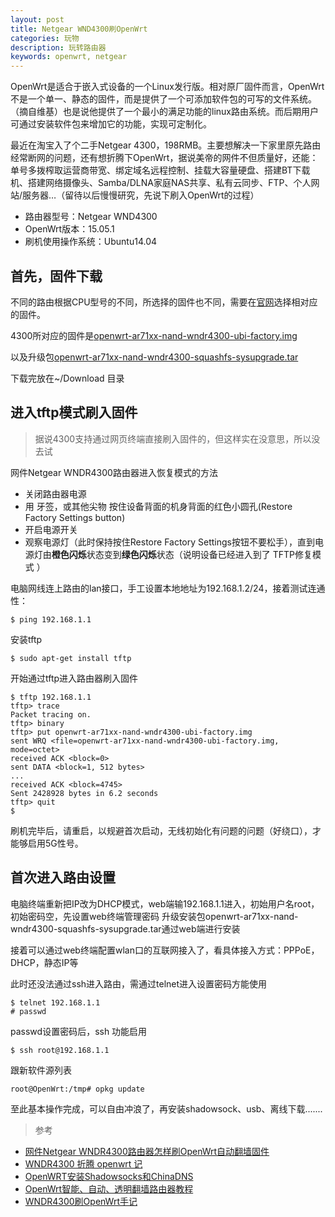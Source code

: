 ```yaml
---
layout: post
title: Netgear WND4300刷OpenWrt
categories: 玩物
description: 玩转路由器
keywords: openwrt, netgear
---
```

OpenWrt是适合于嵌入式设备的一个Linux发行版。相对原厂固件而言，OpenWrt不是一个单一、静态的固件，而是提供了一个可添加软件包的可写的文件系统。（摘自维基）也是说他提供了一个最小的满足功能的linux路由系统。而后期用户可通过安装软件包来增加它的功能，实现可定制化。

最近在淘宝入了个二手Netgear 4300，198RMB。主要想解决一下家里原先路由经常断网的问题，还有想折腾下OpenWrt，据说美帝的网件不但质量好，还能：单号多拨榨取运营商带宽、绑定域名远程控制、挂载大容量硬盘、搭建BT下载机、搭建网络摄像头、Samba/DLNA家庭NAS共享、私有云同步、FTP、个人网站/服务器…（留待以后慢慢研究，先说下刷入OpenWrt的过程）

* 路由器型号：Netgear WND4300
* OpenWrt版本：15.05.1
* 刷机使用操作系统：Ubuntu14.04

## 首先，固件下载

不同的路由根据CPU型号的不同，所选择的固件也不同，需要在[官网](http://downloads.openwrt.org)选择相对应的固件。 

4300所对应的固件是[openwrt-ar71xx-nand-wndr4300-ubi-factory.img](https://downloads.openwrt.org/chaos_calmer/15.05.1/ar71xx/nand/openwrt-15.05.1-ar71xx-nand-wndr4300-ubi-factory.img)

以及升级包[openwrt-ar71xx-nand-wndr4300-squashfs-sysupgrade.tar](https://downloads.openwrt.org/chaos_calmer/15.05.1/ar71xx/nand/openwrt-15.05.1-ar71xx-nand-wndr4300-squashfs-sysupgrade.tar)

下载完放在~/Download 目录

## 进入tftp模式刷入固件

> 据说4300支持通过网页终端直接刷入固件的，但这样实在没意思，所以没去试

网件Netgear WNDR4300路由器进入恢复模式的方法

* 关闭路由器电源
* 用 牙签，或其他尖物 按住设备背面的机身背面的红色小圆孔(Restore Factory Settings button)
* 开启电源开关
* 观察电源灯（此时保持按住Restore Factory Settings按钮不要松手），直到电源灯由**橙色闪烁**状态变到**绿色闪烁**状态（说明设备已经进入到了 TFTP修复模式 ）

电脑网线连上路由的lan接口，手工设置本地地址为192.168.1.2/24，接着测试连通性：

	$ ping 192.168.1.1

安装tftp
	
	$ sudo apt-get install tftp

开始通过tftp进入路由器刷入固件
	
	$ tftp 192.168.1.1
	tftp> trace
	Packet tracing on.
	tftp> binary
	tftp> put openwrt-ar71xx-nand-wndr4300-ubi-factory.img
	sent WRQ <file=openwrt-ar71xx-nand-wndr4300-ubi-factory.img, mode=octet>
	received ACK <block=0>
	sent DATA <block=1, 512 bytes>
	...
	received ACK <block=4745>
	Sent 2428928 bytes in 6.2 seconds
	tftp> quit
	$

刷机完毕后，请重启，以规避首次启动，无线初始化有问题的问题（好绕口），才能够启用5G性号。

## 首次进入路由设置

电脑终端重新把IP改为DHCP模式，web端输192.168.1.1进入，初始用户名root，初始密码空，先设置web终端管理密码
升级安装包openwrt-ar71xx-nand-wndr4300-squashfs-sysupgrade.tar通过web端进行安装

接着可以通过web终端配置wlan口的互联网接入了，看具体接入方式：PPPoE，DHCP，静态IP等

此时还没法通过ssh进入路由，需通过telnet进入设置密码方能使用

	$ telnet 192.168.1.1
	# passwd

passwd设置密码后，ssh 功能启用

	$ ssh root@192.168.1.1

跟新软件源列表

	root@OpenWrt:/tmp# opkg update

至此基本操作完成，可以自由冲浪了，再安装shadowsock、usb、离线下载.......

> 参考

* [网件Netgear WNDR4300路由器怎样刷OpenWrt自动翻墙固件](https://github.com/softwaredownload/openwrt-fanqiang/blob/master/ebook/wndr4300/5.wndr4300-flash-fanqiang-img.md)
* [WNDR4300 折腾 openwrt 记](http://dlmao.com/wndr4300-%E6%8A%98%E8%85%BE-openwrt-%E8%AE%B0.html)
* [OpenWRT安装Shadowsocks和ChinaDNS](https://www.ifshow.com/openwrt-install-shadowsocks-and-chinadns/)
* [OpenWrt智能、自动、透明翻墙路由器教程](https://softwaredownload.gitbooks.io/openwrt-fanqiang/content/ebook/03.1.html)
* [WNDR4300刷OpenWrt手记](http://blog.csdn.net/zhiyuan411/article/details/41399273)
